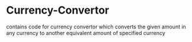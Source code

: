# Currency-Convertor
contains code for currency convertor which converts the given amount in any currency to another equivalent amount of specified currency

